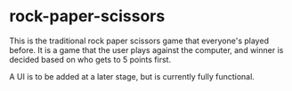 # rock-paper-scissors
This is the traditional rock paper scissors game that everyone's played before. It is a game that the user plays against the computer, and winner is decided based on who gets to 5 points first. 

A UI is to be added at a later stage, but is currently fully functional. 
